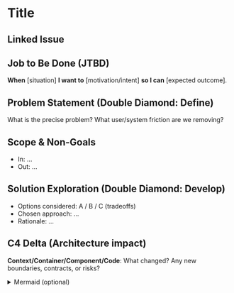 # Title
<!-- Imperative mood. E.g., "Add JWT auth to API" -->

## Linked Issue
<!-- e.g., Closes #123 -->

## Job to Be Done (JTBD)
**When** [situation] **I want to** [motivation/intent] **so I can** [expected outcome].

## Problem Statement (Double Diamond: Define)
What is the precise problem? What user/system friction are we removing?

## Scope & Non-Goals
- In: …
- Out: …

## Solution Exploration (Double Diamond: Develop)
- Options considered: A / B / C (tradeoffs)
- Chosen approach: …
- Rationale: …

## C4 Delta (Architecture impact)
**Context/Container/Component/Code**: What changed? Any new boundaries, contracts, or risks?

<details>
<summary>Mermaid (optional)</summary>

```mermaid
%% Container view (example)
flowchart LR
  browser[Web App] --> api[(API Service)]
  api --> db[(Postgres)]

